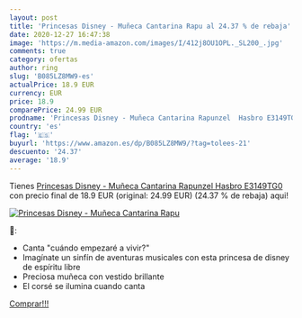 ```yaml
---
layout: post
title: 'Princesas Disney - Muñeca Cantarina Rapu al 24.37 % de rebaja'
date: 2020-12-27 16:47:38
image: 'https://m.media-amazon.com/images/I/412j8OU1OPL._SL200_.jpg'
comments: true
category: ofertas
author: ring
slug: 'B085LZ8MW9-es'
actualPrice: 18.9 EUR
currency: EUR
price: 18.9
comparePrice: 24.99 EUR
prodname: 'Princesas Disney - Muñeca Cantarina Rapunzel  Hasbro E3149TG0 '
country: 'es'
flag: '🇪🇸'
buyurl: 'https://www.amazon.es/dp/B085LZ8MW9/?tag=tolees-21'
descuento: '24.37'
average: '18.9'
---
```


Tienes [Princesas Disney - Muñeca Cantarina Rapunzel  Hasbro E3149TG0 ](https://www.amazon.es/dp/B085LZ8MW9/?tag=tolees-21) con precio final de  18.9 EUR (original: 24.99 EUR) (24.37 %  de rebaja) aqui!

[![Princesas Disney - Muñeca Cantarina Rapu](https://m.media-amazon.com/images/I/412j8OU1OPL._SL200_.jpg)](https://www.amazon.es/dp/B085LZ8MW9/?tag=tolees-21)

🔎:

- Canta "cuándo empezaré a vivir?"
- Imagínate un sinfín de aventuras musicales con esta princesa de disney de espíritu libre
- Preciosa muñeca con vestido brillante
- El corsé se ilumina cuando canta

[Comprar!!!](https://www.amazon.es/dp/B085LZ8MW9/?tag=tolees-21)
